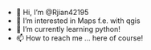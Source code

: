 - 👋 Hi, I’m @Rjian42195
- 👀 I’m interested in Maps f.e. with qgis
- 🌱 I’m currently learning python!
- 📫 How to reach me ... here of course!

<!---
Rjian42195/Rjian42195 is a ✨ special ✨ repository because its `README.md` (this file) appears on your GitHub profile.
You can click the Preview link to take a look at your changes.
--->

